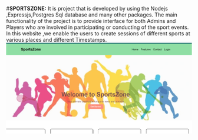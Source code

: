 #**SPORTSZONE:**
It is project that is developed  by using the Nodejs ,Expressjs,Postgres Sql database  and many other packages.
The main functionality of the project is to provide interface for both Admins and Players who are involved in participating or conducting of the sport events.
In this website ,we enable the users to create sessions of different sports at various places and different Timestamps.
![Dashboard](assessts/dash.png)

